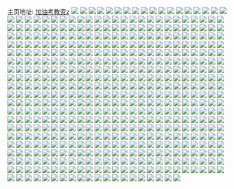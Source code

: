 主页地址: [加油考教资z](https://weibo.com/u/5859946578) 
![](https://wx4.sinaimg.cn/mw2000/006ozJNoly1h9l2sul93wj31sc2ds1kz.jpg) 
![](https://wx4.sinaimg.cn/mw2000/006ozJNoly1h9l2sxvs16j31sc2ds7wj.jpg) 
![](https://wx4.sinaimg.cn/mw2000/006ozJNoly1h9gzhws38fj30wi1ycwkv.jpg) 
![](https://wx4.sinaimg.cn/mw2000/006ozJNoly1h9bqiuy5inj32c0340x6q.jpg) 
![](https://wx4.sinaimg.cn/mw2000/006ozJNoly1h9bgfu5hltj32c03404qq.jpg) 
![](https://wx4.sinaimg.cn/mw2000/006ozJNoly1h9bgfp7t37j32c03404qq.jpg) 
![](https://wx4.sinaimg.cn/mw2000/006ozJNoly1h98hpgq3o9j32c0340qv5.jpg) 
![](https://wx4.sinaimg.cn/mw2000/006ozJNoly1h96uhue730j32c0340b29.jpg) 
![](https://wx4.sinaimg.cn/mw2000/006ozJNoly1h96uhw6db6j32c03401kx.jpg) 
![](https://wx4.sinaimg.cn/mw2000/006ozJNoly1h95uh9sut5j31sc2dsb2b.jpg) 
![](https://wx4.sinaimg.cn/mw2000/006ozJNoly1h95uh7bjyqj31sc2dsb2b.jpg) 
![](https://wx4.sinaimg.cn/mw2000/006ozJNoly1h94d3tmqwnj30wi1ycn8v.jpg) 
![](https://wx4.sinaimg.cn/mw2000/006ozJNoly1h8tzl7ihdkj31sc2dsnpe.jpg) 
![](https://wx4.sinaimg.cn/mw2000/006ozJNoly1h8tzl5mzsvj31sc2dsnpe.jpg) 
![](https://wx4.sinaimg.cn/mw2000/006ozJNoly1h8tzl98hakj31sc2dskjm.jpg) 
![](https://wx4.sinaimg.cn/mw2000/006ozJNoly1h8peodr55pj31sc2ds1ky.jpg) 
![](https://wx4.sinaimg.cn/mw2000/006ozJNoly1h8peoboc30j31sc2dsu0x.jpg) 
![](https://wx4.sinaimg.cn/mw2000/006ozJNoly1h8np56rug5j30wi1ycb29.jpg) 
![](https://wx4.sinaimg.cn/mw2000/006ozJNoly1h8knlgut8hj30wi1yc7sb.jpg) 
![](https://wx4.sinaimg.cn/mw2000/006ozJNoly1h8jf4f9s7nj31tn13e0zj.jpg) 
![](https://wx4.sinaimg.cn/mw2000/006ozJNoly1h8il24whibj32c0340hdt.jpg) 
![](https://wx4.sinaimg.cn/mw2000/006ozJNoly1h8il2258wvj32c0340e81.jpg) 
![](https://wx4.sinaimg.cn/mw2000/006ozJNoly1h8il2a36nlj32c03401kz.jpg) 
![](https://wx4.sinaimg.cn/mw2000/006ozJNoly1h8ezsxxxdvj30u01400zo.jpg) 
![](https://wx4.sinaimg.cn/mw2000/006ozJNoly1h8ev1b05b0j325c2v4npe.jpg) 
![](https://wx4.sinaimg.cn/mw2000/006ozJNoly1h8ani40syyj30u015hgtl.jpg) 
![](https://wx4.sinaimg.cn/mw2000/006ozJNoly1h8ani5ihr4j30u014oqax.jpg) 
![](https://wx4.sinaimg.cn/mw2000/006ozJNoly1h8ani6bq9wj30u015746l.jpg) 
![](https://wx4.sinaimg.cn/mw2000/006ozJNoly1h89kiknb9zj30u0140gs4.jpg) 
![](https://wx4.sinaimg.cn/mw2000/006ozJNoly1h89kik3cjgj30u0140q8y.jpg) 
![](https://wx4.sinaimg.cn/mw2000/006ozJNoly1h83xrh7gqhj31400u0tm9.jpg) 
![](https://wx4.sinaimg.cn/mw2000/006ozJNoly1h83xrg76n5j31400u0k4n.jpg) 
![](https://wx4.sinaimg.cn/mw2000/006ozJNoly1h832erqnybj30u0140qer.jpg) 
![](https://wx4.sinaimg.cn/mw2000/006ozJNoly1h80971eqqtj31400u0gsu.jpg) 
![](https://wx4.sinaimg.cn/mw2000/006ozJNoly1h7zwzf0gkdj30u0140n4z.jpg) 
![](https://wx4.sinaimg.cn/mw2000/006ozJNoly1h7zwzfhctlj30u01400zq.jpg) 
![](https://wx4.sinaimg.cn/mw2000/006ozJNoly1h7ypox8uexj30u0140n5t.jpg) 
![](https://wx4.sinaimg.cn/mw2000/006ozJNoly1h7wxvmh72kj30u014010e.jpg) 
![](https://wx4.sinaimg.cn/mw2000/006ozJNoly1h7v8w941k6j30u014044y.jpg) 
![](https://wx4.sinaimg.cn/mw2000/006ozJNoly1h7t3q7y92bj30u0140ws3.jpg) 
![](https://wx4.sinaimg.cn/mw2000/006ozJNoly1h7t3q7huatj30u0140k4w.jpg) 
![](https://wx4.sinaimg.cn/mw2000/006ozJNoly1h7s9w9d0bpj30u01syk07.jpg) 
![](https://wx4.sinaimg.cn/mw2000/006ozJNoly1h7rycab3ghj30u0140tqm.jpg) 
![](https://wx4.sinaimg.cn/mw2000/006ozJNoly1h7qx94triej31400u0wj5.jpg) 
![](https://wx4.sinaimg.cn/mw2000/006ozJNoly1h7ng76tamqj30u014043q.jpg) 
![](https://wx4.sinaimg.cn/mw2000/006ozJNoly1h7ng77999hj30u0140q8x.jpg) 
![](https://wx4.sinaimg.cn/mw2000/006ozJNoly1h7fo5s23d7j30wi1ycazw.jpg) 
![](https://wx4.sinaimg.cn/mw2000/006ozJNoly1h7f6xp7kqpj30wi1yce81.jpg) 
![](https://wx4.sinaimg.cn/mw2000/006ozJNoly1h7ennrbbjhj30u0140462.jpg) 
![](https://wx4.sinaimg.cn/mw2000/006ozJNoly1h7enno91a1j30u014046m.jpg) 
![](https://wx4.sinaimg.cn/mw2000/006ozJNoly1h7d9hlbtquj31400u040q.jpg) 
![](https://wx4.sinaimg.cn/mw2000/006ozJNoly1h7at36iq9fj30u014046c.jpg) 
![](https://wx4.sinaimg.cn/mw2000/006ozJNoly1h7at35tp7sj30u0140tc6.jpg) 
![](https://wx4.sinaimg.cn/mw2000/006ozJNoly1h78sx6yqlcj30u01403zz.jpg) 
![](https://wx4.sinaimg.cn/mw2000/006ozJNoly1h78sx7cfmsj30u0140q72.jpg) 
![](https://wx4.sinaimg.cn/mw2000/006ozJNoly1h76k3ix8b8j30u0140tag.jpg) 
![](https://wx4.sinaimg.cn/mw2000/006ozJNoly1h6xuboj525j30u0140qdg.jpg) 
![](https://wx4.sinaimg.cn/mw2000/006ozJNoly1h6xubo0wzvj30u0140tih.jpg) 
![](https://wx4.sinaimg.cn/mw2000/006ozJNoly1h6ojxiafk4j31400u0k08.jpg) 
![](https://wx4.sinaimg.cn/mw2000/006ozJNoly1h6l0nzq1xvj30u01400un.jpg) 
![](https://wx4.sinaimg.cn/mw2000/006ozJNoly1h6itqjqlcqj30u0140qcd.jpg) 
![](https://wx4.sinaimg.cn/mw2000/006ozJNoly1h6itqosckgj30u014040h.jpg) 
![](https://wx4.sinaimg.cn/mw2000/006ozJNoly1h6cw9hdvpdj30u0140k11.jpg) 
![](https://wx4.sinaimg.cn/mw2000/006ozJNoly1h6cw9i91mrj30u01404bz.jpg) 
![](https://wx4.sinaimg.cn/mw2000/006ozJNoly1h6cw9ix5mij30u0140qd5.jpg) 
![](https://wx4.sinaimg.cn/mw2000/006ozJNoly1h6cw9jny6rj30u0140thy.jpg) 
![](https://wx4.sinaimg.cn/mw2000/006ozJNoly1h6cw9k95avj30u0140k05.jpg) 
![](https://wx4.sinaimg.cn/mw2000/006ozJNoly1h66yesnkpfj30u01syq8c.jpg) 
![](https://wx4.sinaimg.cn/mw2000/006ozJNoly1h66fcyj0rej30u01sydov.jpg) 
![](https://wx4.sinaimg.cn/mw2000/006ozJNoly1h662ucr5zpj30wi1yc1kx.jpg) 
![](https://wx4.sinaimg.cn/mw2000/006ozJNoly1h61e8d9f9wj30u01sy440.jpg) 
![](https://wx4.sinaimg.cn/mw2000/006ozJNoly1h5zhkjslbjj30tu13uwlf.jpg) 
![](https://wx4.sinaimg.cn/mw2000/006ozJNoly1h5z34d0lsij30u0140q49.jpg) 
![](https://wx4.sinaimg.cn/mw2000/006ozJNoly1h5wzbvcljsj30u01403zp.jpg) 
![](https://wx4.sinaimg.cn/mw2000/006ozJNoly1h5vnhan7saj30u0140484.jpg) 
![](https://wx4.sinaimg.cn/mw2000/006ozJNoly1h5uvr7vizoj30u01400x9.jpg) 
![](https://wx4.sinaimg.cn/mw2000/006ozJNoly1h5tuaziq4bj30u0140n6i.jpg) 
![](https://wx4.sinaimg.cn/mw2000/006ozJNoly1h5ry5xc1lrj30tu13uq70.jpg) 
![](https://wx4.sinaimg.cn/mw2000/006ozJNoly1h5oniusa8vj32c03404qq.jpg) 
![](https://wx4.sinaimg.cn/mw2000/006ozJNoly1h5onithxixj32c03404qq.jpg) 
![](https://wx4.sinaimg.cn/mw2000/006ozJNoly1h5mampivvzj30tu13utfs.jpg) 
![](https://wx4.sinaimg.cn/mw2000/006ozJNoly1h5mamv51grj30tu13ugru.jpg) 
![](https://wx4.sinaimg.cn/mw2000/006ozJNoly1h5jzhk7axbj30u01hcgx4.jpg) 
![](https://wx4.sinaimg.cn/mw2000/006ozJNoly1h5izgx5rm5j30u014015w.jpg) 
![](https://wx4.sinaimg.cn/mw2000/006ozJNoly1h5izgye5xoj30u0140k44.jpg) 
![](https://wx4.sinaimg.cn/mw2000/006ozJNoly1h5h0q3263oj31sy0u0q76.jpg) 
![](https://wx4.sinaimg.cn/mw2000/006ozJNoly1h5gwohsv35j30u0140n5o.jpg) 
![](https://wx4.sinaimg.cn/mw2000/006ozJNoly1h5gwoh12lbj30u014012k.jpg) 
![](https://wx4.sinaimg.cn/mw2000/006ozJNoly1h5fhk3962rj30u0140k63.jpg) 
![](https://wx4.sinaimg.cn/mw2000/006ozJNoly1h5fhk1ryk1j30u0140k65.jpg) 
![](https://wx4.sinaimg.cn/mw2000/006ozJNoly1h5c0abbirqj30u0140do6.jpg) 
![](https://wx4.sinaimg.cn/mw2000/006ozJNoly1h5c0abv28oj30u014010u.jpg) 
![](https://wx4.sinaimg.cn/mw2000/006ozJNoly1h5b75szd76j30u0140grv.jpg) 
![](https://wx4.sinaimg.cn/mw2000/006ozJNoly1h5b75tmr79j30u0140gru.jpg) 
![](https://wx4.sinaimg.cn/mw2000/006ozJNoly1h56tpvwo21j30u01syafl.jpg) 
![](https://wx4.sinaimg.cn/mw2000/006ozJNoly1h551tkmrbhj30u0146agl.jpg) 
![](https://wx4.sinaimg.cn/mw2000/006ozJNoly1h551trbikoj30u01sy47o.jpg) 
![](https://wx4.sinaimg.cn/mw2000/006ozJNoly1h50eaukh5uj30u0140dnn.jpg) 
![](https://wx4.sinaimg.cn/mw2000/006ozJNoly1h50eavct7fj30u0140gtn.jpg) 
![](https://wx4.sinaimg.cn/mw2000/006ozJNoly1h4tqq5aq05j30u0140459.jpg) 
![](https://wx4.sinaimg.cn/mw2000/006ozJNoly1h4sn1kmju2j30u0140tkm.jpg) 
![](https://wx4.sinaimg.cn/mw2000/006ozJNoly1h4sn1l4vhdj30u01407gb.jpg) 
![](https://wx4.sinaimg.cn/mw2000/006ozJNoly1h4r8oorpd1j30u01927cx.jpg) 
![](https://wx4.sinaimg.cn/mw2000/006ozJNoly1h4ldhyurh8j30u014cwmq.jpg) 
![](https://wx4.sinaimg.cn/mw2000/006ozJNoly1h4ene1gudgj30u01407by.jpg) 
![](https://wx4.sinaimg.cn/mw2000/006ozJNoly1h4ene1um98j30u014011a.jpg) 
![](https://wx4.sinaimg.cn/mw2000/006ozJNoly1h4ene2mewfj30u0140gt5.jpg) 
![](https://wx4.sinaimg.cn/mw2000/006ozJNoly1h4ene3636zj30u01407ck.jpg) 
![](https://wx4.sinaimg.cn/mw2000/006ozJNoly1h4ef5ksrn4j30u0140aga.jpg) 
![](https://wx4.sinaimg.cn/mw2000/006ozJNoly1h46e3ugnesj30u014044r.jpg) 
![](https://wx4.sinaimg.cn/mw2000/006ozJNoly1h46e3smeq7j30u01sy7di.jpg) 
![](https://wx4.sinaimg.cn/mw2000/006ozJNoly1h447awmno9j30u0140whv.jpg) 
![](https://wx4.sinaimg.cn/mw2000/006ozJNoly1h447ax3635j30u014ugpe.jpg) 
![](https://wx4.sinaimg.cn/mw2000/006ozJNoly1h447axd7vnj30u0140n09.jpg) 
![](https://wx4.sinaimg.cn/mw2000/006ozJNoly1h42ypowecbj30u0140dny.jpg) 
![](https://wx4.sinaimg.cn/mw2000/006ozJNoly1h40k7vawa6j31400u07ec.jpg) 
![](https://wx4.sinaimg.cn/mw2000/006ozJNoly1h3znw4xqfmj32c0340qv6.jpg) 
![](https://wx4.sinaimg.cn/mw2000/006ozJNoly1h3zd4dcdxyj31h40tigu5.jpg) 
![](https://wx4.sinaimg.cn/mw2000/006ozJNoly1h3yad8gpfij30u0140afq.jpg) 
![](https://wx4.sinaimg.cn/mw2000/006ozJNoly1h3yad806lyj30u0140jwk.jpg) 
![](https://wx4.sinaimg.cn/mw2000/006ozJNoly1h3pyr4qr46j30u014011d.jpg) 
![](https://wx4.sinaimg.cn/mw2000/006ozJNoly1h3p28pqt84j32c0340kjm.jpg) 
![](https://wx4.sinaimg.cn/mw2000/006ozJNoly1h3p28s0s42j32c0340u0y.jpg) 
![](https://wx4.sinaimg.cn/mw2000/006ozJNoly1h3p28mz4v4j32c03407wi.jpg) 
![](https://wx4.sinaimg.cn/mw2000/006ozJNoly1h3p28uay4vj32c03401ky.jpg) 
![](https://wx4.sinaimg.cn/mw2000/006ozJNoly1h35r4popa2j30u0140gtm.jpg) 
![](https://wx4.sinaimg.cn/mw2000/006ozJNoly1h35r4q95jkj30u014sn7h.jpg) 
![](https://wx4.sinaimg.cn/mw2000/006ozJNoly1h35r4owbx7j30u0140aia.jpg) 
![](https://wx4.sinaimg.cn/mw2000/006ozJNoly1h34pggkbkzj30u01hch1n.jpg) 
![](https://wx4.sinaimg.cn/mw2000/006ozJNoly1h338dftl0xj31r70u0wo0.jpg) 
![](https://wx4.sinaimg.cn/mw2000/006ozJNoly1h338df71uwj31r70u010x.jpg) 
![](https://wx4.sinaimg.cn/mw2000/006ozJNoly1h338dg9e5cj31r70u0tir.jpg) 
![](https://wx4.sinaimg.cn/mw2000/006ozJNoly1h323r55sqaj30u014045w.jpg) 
![](https://wx4.sinaimg.cn/mw2000/006ozJNoly1h2zkngau9fj30u01sytfz.jpg) 
![](https://wx4.sinaimg.cn/mw2000/006ozJNoly1h2x97datdtj30u01sy7b3.jpg) 
![](https://wx4.sinaimg.cn/mw2000/006ozJNoly1h2x97e3znmj30u01syah8.jpg) 
![](https://wx4.sinaimg.cn/mw2000/006ozJNoly1h2t8njq8mfj30u0140gtk.jpg) 
![](https://wx4.sinaimg.cn/mw2000/006ozJNoly1h2nyi0nmj1j30u01sydmi.jpg) 
![](https://wx4.sinaimg.cn/mw2000/006ozJNoly1h2kylyb4v5j30u0140q7z.jpg) 
![](https://wx4.sinaimg.cn/mw2000/006ozJNoly1h2kylxqwstj30u0140jxd.jpg) 
![](https://wx4.sinaimg.cn/mw2000/006ozJNoly1h2keapa4unj30u0140dio.jpg) 
![](https://wx4.sinaimg.cn/mw2000/006ozJNoly1h2hk7t7ivgj30u0140qa4.jpg) 
![](https://wx4.sinaimg.cn/mw2000/006ozJNoly1h2e26qzi5aj31sc2dskjl.jpg) 
![](https://wx4.sinaimg.cn/mw2000/006ozJNoly1h2e26pinjsj316o1kwk3o.jpg) 
![](https://wx4.sinaimg.cn/mw2000/006ozJNoly1h2do0d1aujj30wi1yctpm.jpg) 
![](https://wx4.sinaimg.cn/mw2000/006ozJNoly1h2detd9vxzj32ds1cax6p.jpg) 
![](https://wx4.sinaimg.cn/mw2000/006ozJNoly1h2dete7t80j32ds1cau0x.jpg) 
![](https://wx4.sinaimg.cn/mw2000/006ozJNoly1h2detfinh3j32ds1cau0x.jpg) 
![](https://wx4.sinaimg.cn/mw2000/006ozJNoly1h2ccdz1u8rj30wi1yc1kx.jpg) 
![](https://wx4.sinaimg.cn/mw2000/006ozJNoly1h2ccejhgt0j30wi1ycu0v.jpg) 
![](https://wx4.sinaimg.cn/mw2000/006ozJNoly1h2a9q80ni3j30u01syqa1.jpg) 
![](https://wx4.sinaimg.cn/mw2000/006ozJNoly1h289f8l4plj30u01swgrl.jpg) 
![](https://wx4.sinaimg.cn/mw2000/006ozJNoly1h289f7yoxaj30u01sw44h.jpg) 
![](https://wx4.sinaimg.cn/mw2000/006ozJNoly1h244166pe2j30u0140gze.jpg) 
![](https://wx4.sinaimg.cn/mw2000/006ozJNoly1h24415om40j30u0140duv.jpg) 
![](https://wx4.sinaimg.cn/mw2000/006ozJNoly1h22gn8g124j30u01407b4.jpg) 
![](https://wx4.sinaimg.cn/mw2000/006ozJNoly1h22gn8yk37j30u0140wl1.jpg) 
![](https://wx4.sinaimg.cn/mw2000/006ozJNoly1h22gn7mtxxj30u0140n6d.jpg) 
![](https://wx4.sinaimg.cn/mw2000/006ozJNoly1h1widbf3e5j30u0140tjx.jpg) 
![](https://wx4.sinaimg.cn/mw2000/006ozJNoly1h1widcbboij30u014047s.jpg) 
![](https://wx4.sinaimg.cn/mw2000/006ozJNoly1h1wid9y1m2j30u0140gvs.jpg) 
![](https://wx4.sinaimg.cn/mw2000/006ozJNoly1h1txbe2pa0j32c0365u12.jpg) 
![](https://wx4.sinaimg.cn/mw2000/006ozJNoly1h1txbaugq7j32c0340x6t.jpg) 
![](https://wx4.sinaimg.cn/mw2000/006ozJNoly1h1t96g4qkuj30u00u0n4j.jpg) 
![](https://wx4.sinaimg.cn/mw2000/006ozJNoly1h1qipseqioj33k02o0u0z.jpg) 
![](https://wx4.sinaimg.cn/mw2000/006ozJNoly1h1p3q5jpk1j30u01sygsi.jpg) 
![](https://wx4.sinaimg.cn/mw2000/006ozJNoly1h1maf44jhhj30u01sy0wl.jpg) 
![](https://wx4.sinaimg.cn/mw2000/006ozJNoly1h1l2yb44w1j30u01syjy1.jpg) 
![](https://wx4.sinaimg.cn/mw2000/006ozJNoly1h1k0y150cwj30u014010b.jpg) 
![](https://wx4.sinaimg.cn/mw2000/006ozJNoly1h1k0y1l463j30u013z448.jpg) 
![](https://wx4.sinaimg.cn/mw2000/006ozJNoly1h1i7vjb0cjj31pe33ynpe.jpg) 
![](https://wx4.sinaimg.cn/mw2000/006ozJNoly1h1d2zk4xwqj325c2v41kz.jpg) 
![](https://wx4.sinaimg.cn/mw2000/006ozJNoly1h1d2znbe5hj325c2v47wk.jpg) 
![](https://wx4.sinaimg.cn/mw2000/006ozJNoly1h160w1kub9j30u013z18n.jpg) 
![](https://wx4.sinaimg.cn/mw2000/006ozJNoly1h160w114jrj30u014hdvp.jpg) 
![](https://wx4.sinaimg.cn/mw2000/006ozJNoly1h154iabolwj30u0140tfa.jpg) 
![](https://wx4.sinaimg.cn/mw2000/006ozJNoly1h14v41fayxj30u01407en.jpg) 
![](https://wx4.sinaimg.cn/mw2000/006ozJNoly1h11dpwib4hj30u01syady.jpg) 
![](https://wx4.sinaimg.cn/mw2000/006ozJNoly1h0ztpbgx0xj30u0140qeo.jpg) 
![](https://wx4.sinaimg.cn/mw2000/006ozJNoly1h0z7r5tzmaj32b435s4qs.jpg) 
![](https://wx4.sinaimg.cn/mw2000/006ozJNoly1h0z7rg5wr2j32be35skjo.jpg) 
![](https://wx4.sinaimg.cn/mw2000/006ozJNoly1h0yvz9ft6hj325c2v4e83.jpg) 
![](https://wx4.sinaimg.cn/mw2000/006ozJNoly1h0xezjgsxvj30wi1yckjl.jpg) 
![](https://wx4.sinaimg.cn/mw2000/006ozJNoly1h0xezk9h9xj30wi1ycnci.jpg) 
![](https://wx4.sinaimg.cn/mw2000/006ozJNoly1h0wtwjlduaj30u0140q5z.jpg) 
![](https://wx4.sinaimg.cn/mw2000/006ozJNoly1h0uzc0yd5rj30u0140k49.jpg) 
![](https://wx4.sinaimg.cn/mw2000/006ozJNoly1h0uzc16x0bj30u0140dr1.jpg) 
![](https://wx4.sinaimg.cn/mw2000/006ozJNoly1h0tv6il98pj30u01hcqgc.jpg) 
![](https://wx4.sinaimg.cn/mw2000/006ozJNoly1h0smyveqcjj32c0340npe.jpg) 
![](https://wx4.sinaimg.cn/mw2000/006ozJNoly1h0smyzhsu8j323u35sx6p.jpg) 
![](https://wx4.sinaimg.cn/mw2000/006ozJNoly1h0smz0ua1nj322o340hdu.jpg) 
![](https://wx4.sinaimg.cn/mw2000/006ozJNoly1h0smz64tp2j32o840c1l2.jpg) 
![](https://wx4.sinaimg.cn/mw2000/006ozJNoly1h0iu06kg5tj32c033zqv5.jpg) 
![](https://wx4.sinaimg.cn/mw2000/006ozJNoly1h0gnjrjajsj30wi1ybdup.jpg) 
![](https://wx4.sinaimg.cn/mw2000/006ozJNoly1h0efmmve41j30u01tbn60.jpg) 
![](https://wx4.sinaimg.cn/mw2000/006ozJNoly1h0efmo07cwj30u0162dl2.jpg) 
![](https://wx4.sinaimg.cn/mw2000/006ozJNoly1h0e00mshuej30wi1yc1kx.jpg) 
![](https://wx4.sinaimg.cn/mw2000/006ozJNoly1h0c24avcvzj32c0340hdv.jpg) 
![](https://wx4.sinaimg.cn/mw2000/006ozJNoly1h0c248so54j32c0340npe.jpg) 
![](https://wx4.sinaimg.cn/mw2000/006ozJNoly1h09ua2o0wdj30wi1ycx01.jpg) 
![](https://wx4.sinaimg.cn/mw2000/006ozJNoly1h099nxh0lej30u01syadx.jpg) 
![](https://wx4.sinaimg.cn/mw2000/006ozJNoly1h099nykj7rj30u01sydkt.jpg) 
![](https://wx4.sinaimg.cn/mw2000/006ozJNoly1h04yx6f1cfj32c03404qp.jpg) 
![](https://wx4.sinaimg.cn/mw2000/006ozJNoly1h0424d28uej30u01syag3.jpg) 
![](https://wx4.sinaimg.cn/mw2000/006ozJNoly1h0424ryahmj30u01sy0yx.jpg) 
![](https://wx4.sinaimg.cn/mw2000/006ozJNoly1gzunlcnq9aj30wi1yce82.jpg) 
![](https://wx4.sinaimg.cn/mw2000/006ozJNoly1gzsyld5njcj32c0340kjm.jpg) 
![](https://wx4.sinaimg.cn/mw2000/006ozJNoly1gzsyle9dctj31sc2ds1ky.jpg) 
![](https://wx4.sinaimg.cn/mw2000/006ozJNoly1gzrzycotvoj31bh1z7npd.jpg) 
![](https://wx4.sinaimg.cn/mw2000/006ozJNoly1gzq5e8c0nwj30u01sy7io.jpg) 
![](https://wx4.sinaimg.cn/mw2000/006ozJNoly1gzq5egq23hj30u01sy7jd.jpg) 
![](https://wx4.sinaimg.cn/mw2000/006ozJNoly1gzp2d6jpv0j31sc2ds7wj.jpg) 
![](https://wx4.sinaimg.cn/mw2000/006ozJNoly1gznr4cd7zuj30zj1be7f2.jpg) 
![](https://wx4.sinaimg.cn/mw2000/006ozJNoly1gznr4bieozj30zj1beak1.jpg) 
![](https://wx4.sinaimg.cn/mw2000/006ozJNoly1gzlk1asw6qj30u0140tco.jpg) 
![](https://wx4.sinaimg.cn/mw2000/006ozJNoly1gzlk19t5s5j30u01400xf.jpg) 
![](https://wx4.sinaimg.cn/mw2000/006ozJNoly1gzlch4d2eej30u0140gpy.jpg) 
![](https://wx4.sinaimg.cn/mw2000/006ozJNoly1gzjfu6p6zdj33402c0e84.jpg) 
![](https://wx4.sinaimg.cn/mw2000/006ozJNoly1gz9sme5994j30u0140tgm.jpg) 
![](https://wx4.sinaimg.cn/mw2000/006ozJNoly1gz6j5egc55j30mi0u0qcp.jpg) 
![](https://wx4.sinaimg.cn/mw2000/006ozJNoly1gz5djpus8uj30u0140dmf.jpg) 
![](https://wx4.sinaimg.cn/mw2000/006ozJNoly1gz5djqaya6j30u0140juq.jpg) 
![](https://wx4.sinaimg.cn/mw2000/006ozJNoly1gz5djqtwhqj30u00u0tg3.jpg) 
![](https://wx4.sinaimg.cn/mw2000/006ozJNoly1gz5djpkc7aj30u0140ah2.jpg) 
![](https://wx4.sinaimg.cn/mw2000/006ozJNoly1gz5cj98h0zj30u01407ah.jpg) 
![](https://wx4.sinaimg.cn/mw2000/006ozJNoly1gz1um77zddj31sc2ds4qp.jpg) 
![](https://wx4.sinaimg.cn/mw2000/006ozJNoly1gyx5g0fs56j32c0340npg.jpg) 
![](https://wx4.sinaimg.cn/mw2000/006ozJNoly1gyx5fpfvlej30mi0u0qfe.jpg) 
![](https://wx4.sinaimg.cn/mw2000/006ozJNoly1gyvulf5gjbj32c0340b2b.jpg) 
![](https://wx4.sinaimg.cn/mw2000/006ozJNoly1gyuzayzi9wj30u0140tdo.jpg) 
![](https://wx4.sinaimg.cn/mw2000/006ozJNoly1gyuzayndssj30u0140gsm.jpg) 
![](https://wx4.sinaimg.cn/mw2000/006ozJNoly1gytmbfnd7dj33402c07wl.jpg) 
![](https://wx4.sinaimg.cn/mw2000/006ozJNoly1gyp0yc1x5vj31400u0x32.jpg) 
![](https://wx4.sinaimg.cn/mw2000/006ozJNoly1gykguwd98hj30u0140dmz.jpg) 
![](https://wx4.sinaimg.cn/mw2000/006ozJNoly1gyfjl0maqkj32bc334qv6.jpg) 
![](https://wx4.sinaimg.cn/mw2000/006ozJNoly1gyfjkoto25j30zj1be7i6.jpg) 
![](https://wx4.sinaimg.cn/mw2000/006ozJNoly1gyc4fjg3tlj32c0340qv7.jpg) 
![](https://wx4.sinaimg.cn/mw2000/006ozJNoly1gy251tzhhwj30wi1ycqj0.jpg) 
![](https://wx4.sinaimg.cn/mw2000/006ozJNoly1gy251zp61bj30wi1yck7q.jpg) 
![](https://wx4.sinaimg.cn/mw2000/006ozJNoly1gxlo9tl1e3j313u0tuh14.jpg) 
![](https://wx4.sinaimg.cn/mw2000/006ozJNoly1gxeriqkcbbj31sc2i24qq.jpg) 
![](https://wx4.sinaimg.cn/mw2000/006ozJNoly1gxeriofzhkj31sc2i24qq.jpg) 
![](https://wx4.sinaimg.cn/mw2000/006ozJNoly1gxdsnf0lgfj30wi1yckiy.jpg) 
![](https://wx4.sinaimg.cn/mw2000/006ozJNoly1gx8s92gn4ij30u01sxwi9.jpg) 
![](https://wx4.sinaimg.cn/mw2000/006ozJNoly1gwv2qhe02tj32c0340x6q.jpg) 
![](https://wx4.sinaimg.cn/mw2000/006ozJNoly1gwsklxlqvzj32c0340u0y.jpg) 
![](https://wx4.sinaimg.cn/mw2000/006ozJNoly1gwpivbi8zyj32c02c04qq.jpg) 
![](https://wx4.sinaimg.cn/mw2000/006ozJNoly1gwpiveofgaj32c02c01ky.jpg) 
![](https://wx4.sinaimg.cn/mw2000/006ozJNoly1gwozp48g5nj32c0340b2b.jpg) 
![](https://wx4.sinaimg.cn/mw2000/006ozJNoly1gwmtvjoxehj32c03407wj.jpg) 
![](https://wx4.sinaimg.cn/mw2000/006ozJNoly1gwlpxsekmbj30u01hcncm.jpg) 
![](https://wx4.sinaimg.cn/mw2000/006ozJNoly1gwkv3ooktzj30u01sx42a.jpg) 
![](https://wx4.sinaimg.cn/mw2000/006ozJNoly1gwkv3nr2eej30u01sx77o.jpg) 
![](https://wx4.sinaimg.cn/mw2000/006ozJNoly1gwjqhsc2ckj32c0340e83.jpg) 
![](https://wx4.sinaimg.cn/mw2000/006ozJNoly1gwjqi7yql2j32c0340npf.jpg) 
![](https://wx4.sinaimg.cn/mw2000/006ozJNoly1gwhh8sgbr5j30tw13wgwj.jpg) 
![](https://wx4.sinaimg.cn/mw2000/006ozJNoly1gwg9uynrfzj30k00zkgrh.jpg) 
![](https://wx4.sinaimg.cn/mw2000/006ozJNoly1gwf5g20ct9j30wi1ycqhs.jpg) 
![](https://wx4.sinaimg.cn/mw2000/006ozJNoly1gwds5iiev0j32c03404qp.jpg) 
![](https://wx4.sinaimg.cn/mw2000/006ozJNoly1gw9llbs728j30mi0u0q5m.jpg) 
![](https://wx4.sinaimg.cn/mw2000/006ozJNoly1gw7ofb04o0j32c0340hdv.jpg) 
![](https://wx4.sinaimg.cn/mw2000/006ozJNoly1gw68sqdkucj32c0340hdv.jpg) 
![](https://wx4.sinaimg.cn/mw2000/006ozJNoly1gw5nmbxqirj32c03407wj.jpg) 
![](https://wx4.sinaimg.cn/mw2000/006ozJNoly1gw5nmd6bplj32c03407wj.jpg) 
![](https://wx4.sinaimg.cn/mw2000/006ozJNoly1gw5kmy5ttlj32c0340b2a.jpg) 
![](https://wx4.sinaimg.cn/mw2000/006ozJNoly1gw5kn054b0j32c0340e86.jpg) 
![](https://wx4.sinaimg.cn/mw2000/006ozJNoly1gw35srb3h4j30wi1ycb29.jpg) 
![](https://wx4.sinaimg.cn/mw2000/006ozJNoly1gw0oihbbd9j30u0140dqw.jpg) 
![](https://wx4.sinaimg.cn/mw2000/006ozJNoly1gvxr3ommkuj30tz142add.jpg) 
![](https://wx4.sinaimg.cn/mw2000/006ozJNoly1gvxegtsfjjj32c0340x6q.jpg) 
![](https://wx4.sinaimg.cn/mw2000/006ozJNoly1gv5xw8ejcyj30u0140qap.jpg) 
![](https://wx4.sinaimg.cn/mw2000/006ozJNoly1gv25dl71tpj62c0340x6q02.jpg) 
![](https://wx4.sinaimg.cn/mw2000/006ozJNoly1gv2305ruodj62c0340npe02.jpg) 
![](https://wx4.sinaimg.cn/mw2000/006ozJNoly1gv18kfvc6vj62c0340kjn02.jpg) 
![](https://wx4.sinaimg.cn/mw2000/006ozJNoly1gv18kdrulhj62c03407wj02.jpg) 
![](https://wx4.sinaimg.cn/mw2000/006ozJNoly1guzr1leacej62c03404qs02.jpg) 
![](https://wx4.sinaimg.cn/mw2000/006ozJNoly1guzo4wsdlej60mi0u0jzo02.jpg) 
![](https://wx4.sinaimg.cn/mw2000/006ozJNoly1guzo51v4x7j60mi0u014902.jpg) 
![](https://wx4.sinaimg.cn/mw2000/006ozJNoly1guyxun6h6zj32c0340x6r.jpg) 
![](https://wx4.sinaimg.cn/mw2000/006ozJNoly1guxu4jz6bdj63402c04qr02.jpg) 
![](https://wx4.sinaimg.cn/mw2000/006ozJNoly1gutbxvbx71j60u01407aq02.jpg) 
![](https://wx4.sinaimg.cn/mw2000/006ozJNoly1gutbxvovroj60u0140jxb02.jpg) 
![](https://wx4.sinaimg.cn/mw2000/006ozJNoly1gutbxw0snnj60u0140ah102.jpg) 
![](https://wx4.sinaimg.cn/mw2000/006ozJNoly1gutbxwbiakj61400u0wle02.jpg) 
![](https://wx4.sinaimg.cn/mw2000/006ozJNoly1gutbxuyde4j60u0140qa302.jpg) 
![](https://wx4.sinaimg.cn/mw2000/006ozJNoly1gutbxwl3azj30u00u0af6.jpg) 
![](https://wx4.sinaimg.cn/mw2000/006ozJNoly1gutbxww4s1j30u01syacq.jpg) 
![](https://wx4.sinaimg.cn/mw2000/006ozJNoly1gutbxxb1nuj61hc0oatgm02.jpg) 
![](https://wx4.sinaimg.cn/mw2000/006ozJNoly1gutbxxn157j61hc0o8tf402.jpg) 
![](https://wx4.sinaimg.cn/mw2000/006ozJNoly1gutbxy13nhj61400u00zl02.jpg) 
![](https://wx4.sinaimg.cn/mw2000/006ozJNoly1gutbxyeq23j60u01sw77q02.jpg) 
![](https://wx4.sinaimg.cn/mw2000/006ozJNoly1gutbxypbs0j60u0140gq702.jpg) 
![](https://wx4.sinaimg.cn/mw2000/006ozJNoly1gut5qy6d9qj62c0340hdt02.jpg) 
![](https://wx4.sinaimg.cn/mw2000/006ozJNoly1guo8p0u5zej60u0140k1d02.jpg) 
![](https://wx4.sinaimg.cn/mw2000/006ozJNoly1guo8oysdl2j60u014042n02.jpg) 
![](https://wx4.sinaimg.cn/mw2000/006ozJNoly1gun0sr85vqj62c0340kjn02.jpg) 
![](https://wx4.sinaimg.cn/mw2000/006ozJNoly1gulzgcjjepj62c0340qv602.jpg) 
![](https://wx4.sinaimg.cn/mw2000/006ozJNoly1gulzgiy794j62c0340kjn02.jpg) 
![](https://wx4.sinaimg.cn/mw2000/006ozJNoly1gulzgon301j62c0340x6q02.jpg) 
![](https://wx4.sinaimg.cn/mw2000/006ozJNoly1gul54j9k34j62c0340b2c02.jpg) 
![](https://wx4.sinaimg.cn/mw2000/006ozJNoly1gujxg7k6hoj62c0340hdv02.jpg) 
![](https://wx4.sinaimg.cn/mw2000/006ozJNoly1gujroqowx0j60tw13wwr302.jpg) 
![](https://wx4.sinaimg.cn/mw2000/006ozJNoly1guiup4lv01j62c0340e8302.jpg) 
![](https://wx4.sinaimg.cn/mw2000/006ozJNoly1guhgl4wn2vj60u01407cb02.jpg) 
![](https://wx4.sinaimg.cn/mw2000/006ozJNoly1gudx5pi3lmj62c03407wk02.jpg) 
![](https://wx4.sinaimg.cn/mw2000/006ozJNoly1guaozcqdvij33402c0x6q.jpg) 
![](https://wx4.sinaimg.cn/mw2000/006ozJNoly1guadlc99gmj60wi1yckh202.jpg) 
![](https://wx4.sinaimg.cn/mw2000/006ozJNoly1guadle7ww5j61sc2dsqv502.jpg) 
![](https://wx4.sinaimg.cn/mw2000/006ozJNoly1guadlgenxaj61sc2dsqv602.jpg) 
![](https://wx4.sinaimg.cn/mw2000/006ozJNoly1guadlio4kvj61sc2dsnpe02.jpg) 
![](https://wx4.sinaimg.cn/mw2000/006ozJNoly1gu7b2nr7aaj32c0340kjn.jpg) 
![](https://wx4.sinaimg.cn/mw2000/006ozJNoly1gu67eizk9cj32c0340e83.jpg) 
![](https://wx4.sinaimg.cn/mw2000/006ozJNoly1gu6500qmofj32c0340u0y.jpg) 
![](https://wx4.sinaimg.cn/mw2000/006ozJNoly1gu6507kb3cj30wi1ycx46.jpg) 
![](https://wx4.sinaimg.cn/mw2000/006ozJNoly1gu4on08ilij30u0140tji.jpg) 
![](https://wx4.sinaimg.cn/mw2000/006ozJNoly1gu4on18fwnj30tz12aqe7.jpg) 
![](https://wx4.sinaimg.cn/mw2000/006ozJNoly1gu1m4vhxh2j30mi0u07bw.jpg) 
![](https://wx4.sinaimg.cn/mw2000/006ozJNoly1gtwze7pwnsj32c0340qv7.jpg) 
![](https://wx4.sinaimg.cn/mw2000/006ozJNoly1gtwzdrgpa6j32c0340qv7.jpg) 
![](https://wx4.sinaimg.cn/mw2000/006ozJNoly1gtwzei80g6j32c03407wi.jpg) 
![](https://wx4.sinaimg.cn/mw2000/006ozJNoly1gtwzfyqlxjj32c0340kjl.jpg) 
![](https://wx4.sinaimg.cn/mw2000/006ozJNoly1gtue81prtrj30u0140aji.jpg) 
![](https://wx4.sinaimg.cn/mw2000/006ozJNoly1gtue82er4oj30u0140wnf.jpg) 
![](https://wx4.sinaimg.cn/mw2000/006ozJNoly1gtue8367e8j30u01407e2.jpg) 
![](https://wx4.sinaimg.cn/mw2000/006ozJNoly1gts4qlf8s0j32c0340npf.jpg) 
![](https://wx4.sinaimg.cn/mw2000/006ozJNoly1gtqtw6bo3vj32c0340e83.jpg) 
![](https://wx4.sinaimg.cn/mw2000/006ozJNoly1gtqtvzem1lj32c0340u0z.jpg) 
![](https://wx4.sinaimg.cn/mw2000/006ozJNoly1gtqtwdpv6wj32c0340qv7.jpg) 
![](https://wx4.sinaimg.cn/mw2000/006ozJNoly1gtoj4vgm8sj32c0340kjn.jpg) 
![](https://wx4.sinaimg.cn/mw2000/006ozJNoly1gtnagmp93lj32c0340kjn.jpg) 
![](https://wx4.sinaimg.cn/mw2000/006ozJNoly1gtl8xr65ykj32c03407wj.jpg) 
![](https://wx4.sinaimg.cn/mw2000/006ozJNoly1gtl5zihrylj33402c0e82.jpg) 
![](https://wx4.sinaimg.cn/mw2000/006ozJNoly1gtl5z3wx5gj32c0340e82.jpg) 
![](https://wx4.sinaimg.cn/mw2000/006ozJNoly1gtk2pqln07j33402c0kjm.jpg) 
![](https://wx4.sinaimg.cn/mw2000/006ozJNoly1gtizeaavctj30u014046n.jpg) 
![](https://wx4.sinaimg.cn/mw2000/006ozJNoly1gtgfppu02vj30mi0u0wlg.jpg) 
![](https://wx4.sinaimg.cn/mw2000/006ozJNoly1gtbq0epfk7j33402c0kjn.jpg) 
![](https://wx4.sinaimg.cn/mw2000/006ozJNoly1gtb32awzjpj30tw13wtku.jpg) 
![](https://wx4.sinaimg.cn/mw2000/006ozJNoly1gtb32ms393j30tw13w47d.jpg) 
![](https://wx4.sinaimg.cn/mw2000/006ozJNoly1gt83l88v6sj33402c0u0y.jpg) 
![](https://wx4.sinaimg.cn/mw2000/006ozJNoly1gt7cqgo2tuj30u0140qcw.jpg) 
![](https://wx4.sinaimg.cn/mw2000/006ozJNoly1gt7cqh7qn3j30u0140qcl.jpg) 
![](https://wx4.sinaimg.cn/mw2000/006ozJNoly1gt7cqhtpvmj30u0140ak9.jpg) 
![](https://wx4.sinaimg.cn/mw2000/006ozJNoly1gt42xng9tsj30u014046g.jpg) 
![](https://wx4.sinaimg.cn/mw2000/006ozJNoly1gsyuyqqxh1j32c0340e83.jpg) 
![](https://wx4.sinaimg.cn/mw2000/006ozJNoly1gsxy8gyhbrj30u0140h6t.jpg) 
![](https://wx4.sinaimg.cn/mw2000/006ozJNoly1gsxy8fmr1yj30u0140qo3.jpg) 
![](https://wx4.sinaimg.cn/mw2000/006ozJNoly1gswswm9zl1j30u0140k1c.jpg) 
![](https://wx4.sinaimg.cn/mw2000/006ozJNoly1gswswn7hpcj30u0140ajg.jpg) 
![](https://wx4.sinaimg.cn/mw2000/006ozJNoly1gswswqd4htj30u0140jyi.jpg) 
![](https://wx4.sinaimg.cn/mw2000/006ozJNoly1gstldxmx3aj32c0340b2b.jpg) 
![](https://wx4.sinaimg.cn/mw2000/006ozJNoly1gssau18qdvj30u01400yy.jpg) 
![](https://wx4.sinaimg.cn/mw2000/006ozJNoly1gsr082qvllj30u01sydnl.jpg) 
![](https://wx4.sinaimg.cn/mw2000/006ozJNoly1gsqtbq2y7pj30wi1yctmb.jpg) 
![](https://wx4.sinaimg.cn/mw2000/006ozJNoly1gsq3z7nf9aj30u0140wl6.jpg) 
![](https://wx4.sinaimg.cn/mw2000/006ozJNoly1gsml8qn3ijj32c0340hdv.jpg) 
![](https://wx4.sinaimg.cn/mw2000/006ozJNoly1gslefqb8j7j32c0340npd.jpg) 
![](https://wx4.sinaimg.cn/mw2000/006ozJNoly1gslefsyqqaj30u0140jxx.jpg) 
![](https://wx4.sinaimg.cn/mw2000/006ozJNoly1gslefrjfuyj318g1n9qgi.jpg) 
![](https://wx4.sinaimg.cn/mw2000/006ozJNoly1gsleftok41j30u014045j.jpg) 
![](https://wx4.sinaimg.cn/mw2000/006ozJNoly1gslefv5274j32c0340u0x.jpg) 
![](https://wx4.sinaimg.cn/mw2000/006ozJNoly1gsj34n8jlej30u014042t.jpg) 
![](https://wx4.sinaimg.cn/mw2000/006ozJNoly1gsj34lraz0j30u0140dlu.jpg) 
![](https://wx4.sinaimg.cn/mw2000/006ozJNoly1gshznt387cj33bs4g0u10.jpg) 
![](https://wx4.sinaimg.cn/mw2000/006ozJNoly1gshznkvlolj33bs4g0qv8.jpg) 
![](https://wx4.sinaimg.cn/mw2000/006ozJNoly1gsgu3hf0dcj33402c0npe.jpg) 
![](https://wx4.sinaimg.cn/mw2000/006ozJNoly1gsgu3pa39ej30u01hcwrg.jpg) 
![](https://wx4.sinaimg.cn/mw2000/006ozJNoly1gsfe8lor66j33402c0qv5.jpg) 
![](https://wx4.sinaimg.cn/mw2000/006ozJNogy1gsd2b3j2spj62c03401l002.jpg) 
![](https://wx4.sinaimg.cn/mw2000/006ozJNogy1gsd2b7ubjzj32c0340b2a.jpg) 
![](https://wx4.sinaimg.cn/mw2000/006ozJNogy1gsd2bb0rkuj32c03404qs.jpg) 
![](https://wx4.sinaimg.cn/mw2000/006ozJNogy1gsd2be9uzkj32c0340kjn.jpg) 
![](https://wx4.sinaimg.cn/mw2000/006ozJNogy1gsc8whsg4wj32c0340npd.jpg) 
![](https://wx4.sinaimg.cn/mw2000/006ozJNogy1gsc8wb1kxhj32c0340u0x.jpg) 
![](https://wx4.sinaimg.cn/mw2000/006ozJNoly1gs8usjbq8cj30u014043s.jpg) 
![](https://wx4.sinaimg.cn/mw2000/006ozJNoly1gs8usia778j30u0140n0d.jpg) 
![](https://wx4.sinaimg.cn/mw2000/006ozJNoly1gs7j4b1e1yj32c0340e83.jpg) 
![](https://wx4.sinaimg.cn/mw2000/006ozJNoly1gs7j489ok5j32c0340kjn.jpg) 
![](https://wx4.sinaimg.cn/mw2000/006ozJNoly1gs7j4do67wj32c0340u0z.jpg) 
![](https://wx4.sinaimg.cn/mw2000/006ozJNoly1gs7c707nffj32c0340u0y.jpg) 
![](https://wx4.sinaimg.cn/mw2000/006ozJNoly1gs4sw2v3mzj32c0340qv6.jpg) 
![](https://wx4.sinaimg.cn/mw2000/006ozJNoly1gs42su44cgj33402c0kjm.jpg) 
![](https://wx4.sinaimg.cn/mw2000/006ozJNoly1gs42si0c23j33402c0hdu.jpg) 
![](https://wx4.sinaimg.cn/mw2000/006ozJNoly1gs3qdjj4j6j32c0340u0y.jpg) 
![](https://wx4.sinaimg.cn/mw2000/006ozJNoly1gs3qdmp4auj32c03407wj.jpg) 
![](https://wx4.sinaimg.cn/mw2000/006ozJNoly1gs3qds8e3mj32c0341e85.jpg) 
![](https://wx4.sinaimg.cn/mw2000/006ozJNoly1gs3qdua31tj31sc2dshdu.jpg) 
![](https://wx4.sinaimg.cn/mw2000/006ozJNoly1gs2v9moxhqj32c0340u0y.jpg) 
![](https://wx4.sinaimg.cn/mw2000/006ozJNoly1gs2v9ogu32j322a2r27wh.jpg) 
![](https://wx4.sinaimg.cn/mw2000/006ozJNoly1gs0ljen3nlj30u0142mzl.jpg) 
![](https://wx4.sinaimg.cn/mw2000/006ozJNoly1gs0lje6xwnj30u0142mzh.jpg) 
![](https://wx4.sinaimg.cn/mw2000/006ozJNoly1grljmc5tuij30u0140q6v.jpg) 
![](https://wx4.sinaimg.cn/mw2000/006ozJNoly1grljmcrlsej30tz142aed.jpg) 
![](https://wx4.sinaimg.cn/mw2000/006ozJNoly1grkcrl8o62j32c03404qr.jpg) 
![](https://wx4.sinaimg.cn/mw2000/006ozJNogy1grgpxds6t9j30u0140adp.jpg) 
![](https://wx4.sinaimg.cn/mw2000/006ozJNogy1grgg4ui00lj30u0140wpe.jpg) 
![](https://wx4.sinaimg.cn/mw2000/006ozJNogy1grgg4u1p79j30u0190am7.jpg) 
![](https://wx4.sinaimg.cn/mw2000/006ozJNogy1grgg4uwtjcj30u01aqk07.jpg) 
![](https://wx4.sinaimg.cn/mw2000/006ozJNogy1grgg4vfe33j30u019048m.jpg) 
![](https://wx4.sinaimg.cn/mw2000/006ozJNogy1grfgajulktj30u0140tc6.jpg) 
![](https://wx4.sinaimg.cn/mw2000/006ozJNogy1grfgalr92nj32c0340e83.jpg) 
![](https://wx4.sinaimg.cn/mw2000/006ozJNogy1greh93um5uj62c0340b2a02.jpg) 
![](https://wx4.sinaimg.cn/mw2000/006ozJNogy1greh98shg2j32c0340u0x.jpg) 
![](https://wx4.sinaimg.cn/mw2000/006ozJNogy1greh9dhuyzj62c0340e8302.jpg) 
![](https://wx4.sinaimg.cn/mw2000/006ozJNoly1gr6j2hor4dj30qo0zk7wh.jpg) 
![](https://wx4.sinaimg.cn/mw2000/006ozJNoly1gr6j31ilqbj31sc2dse86.jpg) 
![](https://wx4.sinaimg.cn/mw2000/006ozJNoly1gr6j3384k5j32c03401ky.jpg) 
![](https://wx4.sinaimg.cn/mw2000/006ozJNoly1gr6j35uic7j32o03k01kz.jpg) 
![](https://wx4.sinaimg.cn/mw2000/006ozJNoly1gr0i9flpnlj30u0140wud.jpg) 
![](https://wx4.sinaimg.cn/mw2000/006ozJNoly1gqutgido8lj30u01hcaja.jpg) 
![](https://wx4.sinaimg.cn/mw2000/006ozJNoly1gqutgldlzbj32c03407wl.jpg) 
![](https://wx4.sinaimg.cn/mw2000/006ozJNoly1gqtrh529osj33402c04qr.jpg) 
![](https://wx4.sinaimg.cn/mw2000/006ozJNoly1gqtrh7rwdlj33402c0qv5.jpg) 
![](https://wx4.sinaimg.cn/mw2000/006ozJNoly1gqr69g3i8hj30u01hck1b.jpg) 
![](https://wx4.sinaimg.cn/mw2000/006ozJNoly1gqoqx22dfbj30wi1ycnpn.jpg) 
![](https://wx4.sinaimg.cn/mw2000/006ozJNoly1gqnwdfmigmj32c03407wi.jpg) 
![](https://wx4.sinaimg.cn/mw2000/006ozJNoly1gqllkx4awwj30wi1ycx6p.jpg) 
![](https://wx4.sinaimg.cn/mw2000/006ozJNoly1gqlll8f6ojj32c0340kjn.jpg) 
![](https://wx4.sinaimg.cn/mw2000/006ozJNoly1gqker1w3pij30u01407nc.jpg) 
![](https://wx4.sinaimg.cn/mw2000/006ozJNoly1gqkerbszjuj30u01407n1.jpg) 
![](https://wx4.sinaimg.cn/mw2000/006ozJNoly1gqjgrxh62zj30wi1yce82.jpg) 
![](https://wx4.sinaimg.cn/mw2000/006ozJNoly1gqi043b9ukj32c0340x6q.jpg) 
![](https://wx4.sinaimg.cn/mw2000/006ozJNoly1gqhpmvts5ej32c03401l1.jpg) 
![](https://wx4.sinaimg.cn/mw2000/006ozJNoly1gqes1dws6vj31sc2a2b2e.jpg) 
![](https://wx4.sinaimg.cn/mw2000/006ozJNoly1gqdi9il3ctj30u01syqv6.jpg) 
![](https://wx4.sinaimg.cn/mw2000/006ozJNoly1gqa0z15w2lj30u0140qdv.jpg) 
![](https://wx4.sinaimg.cn/mw2000/006ozJNoly1gqa0z35uexj30u0140dn6.jpg) 
![](https://wx4.sinaimg.cn/mw2000/006ozJNoly1gq8vxlqj5lj30u014015f.jpg) 
![](https://wx4.sinaimg.cn/mw2000/006ozJNoly1gq6uebzoq5j30u01404a2.jpg) 
![](https://wx4.sinaimg.cn/mw2000/006ozJNoly1gq6mrs71qsj30u01407gf.jpg) 
![](https://wx4.sinaimg.cn/mw2000/006ozJNoly1gq6ef97u9uj30u0140k6i.jpg) 
![](https://wx4.sinaimg.cn/mw2000/006ozJNoly1gq6ef9rjdxj30u0140wtr.jpg) 
![](https://wx4.sinaimg.cn/mw2000/006ozJNoly1gq6efaf3roj30u01407ki.jpg) 
![](https://wx4.sinaimg.cn/mw2000/006ozJNoly1gq526qas5vj30u01sxwyf.jpg) 
![](https://wx4.sinaimg.cn/mw2000/006ozJNoly1gq526s2pg6j30u0140gzz.jpg) 
![](https://wx4.sinaimg.cn/mw2000/006ozJNoly1gq3agmduywj30wi1yckjm.jpg) 
![](https://wx4.sinaimg.cn/mw2000/006ozJNoly1gq1xnegr1mj30u00u0wij.jpg) 
![](https://wx4.sinaimg.cn/mw2000/006ozJNoly1gq1xnewcy3j31400u0q92.jpg) 
![](https://wx4.sinaimg.cn/mw2000/006ozJNoly1gq0us3hc1gj30u00u10zc.jpg) 
![](https://wx4.sinaimg.cn/mw2000/006ozJNoly1gq0us3ukozj30u013zdo2.jpg) 
![](https://wx4.sinaimg.cn/mw2000/006ozJNoly1gpxalmcf19j31400u0agj.jpg) 
![](https://wx4.sinaimg.cn/mw2000/006ozJNoly1gpxalmrudtj30u0140q9i.jpg) 
![](https://wx4.sinaimg.cn/mw2000/006ozJNoly1gptxwstdj7j30u00u045v.jpg) 
![](https://wx4.sinaimg.cn/mw2000/006ozJNoly1gptxwt9wqij30u0140woj.jpg) 
![](https://wx4.sinaimg.cn/mw2000/006ozJNoly1gpsodsc2y7j30u0140qgj.jpg) 
![](https://wx4.sinaimg.cn/mw2000/006ozJNoly1gph7z9nwhqj33402c0x6q.jpg) 
![](https://wx4.sinaimg.cn/mw2000/006ozJNoly1gpgtgq4loej30u014045x.jpg) 
![](https://wx4.sinaimg.cn/mw2000/006ozJNoly1gpftvnao5vj30u014010k.jpg) 
![](https://wx4.sinaimg.cn/mw2000/006ozJNoly1gpfr01pnndj30u014011k.jpg) 
![](https://wx4.sinaimg.cn/mw2000/006ozJNoly1gpfr046fwnj30u014010y.jpg) 
![](https://wx4.sinaimg.cn/mw2000/006ozJNoly1gpfo3jcmroj30u014010d.jpg) 
![](https://wx4.sinaimg.cn/mw2000/006ozJNoly1gpfo3kf0q6j30u00u8gq8.jpg) 
![](https://wx4.sinaimg.cn/mw2000/006ozJNoly1gpfo3fyw73j30u0140k8f.jpg) 
![](https://wx4.sinaimg.cn/mw2000/006ozJNoly1gpfm2yrv9jj30u0140dm9.jpg) 
![](https://wx4.sinaimg.cn/mw2000/006ozJNoly1gpfm2yeed3j30u01407e6.jpg) 
![](https://wx4.sinaimg.cn/mw2000/006ozJNoly1gpesnfr5u5j30u0140aip.jpg) 
![](https://wx4.sinaimg.cn/mw2000/006ozJNoly1gpesngfs5hj30u0140105.jpg) 
![](https://wx4.sinaimg.cn/mw2000/006ozJNoly1gpesnh0dppj30u0140dpd.jpg) 
![](https://wx4.sinaimg.cn/mw2000/006ozJNoly1gpesnhl8bhj30u0140dn9.jpg) 
![](https://wx4.sinaimg.cn/mw2000/006ozJNoly1gpei7nq2uuj30u0140120.jpg) 
![](https://wx4.sinaimg.cn/mw2000/006ozJNoly1gpdj52md3ej30u0140gpe.jpg) 
![](https://wx4.sinaimg.cn/mw2000/006ozJNoly1gpcy8ohcemj30u0140n6m.jpg) 
![](https://wx4.sinaimg.cn/mw2000/006ozJNoly1gpcy8oxv8mj30u0140k28.jpg) 
![](https://wx4.sinaimg.cn/mw2000/006ozJNoly1gpbfg5vmi3j32c0340qv6.jpg) 
![](https://wx4.sinaimg.cn/mw2000/006ozJNoly1gpaalf4wqdj32c0340b2a.jpg) 
![](https://wx4.sinaimg.cn/mw2000/006ozJNoly1gpaalab2wrj32c0340qv6.jpg) 
![](https://wx4.sinaimg.cn/mw2000/006ozJNoly1gp8zmftpkmj30u0140h16.jpg) 
![](https://wx4.sinaimg.cn/mw2000/006ozJNoly1gp8zmfg6vpj30u014017i.jpg) 
![](https://wx4.sinaimg.cn/mw2000/006ozJNoly1gp8zmgcdw6j30u0143k46.jpg) 
![](https://wx4.sinaimg.cn/mw2000/006ozJNoly1gp8zmgpjuuj30u0143k51.jpg) 
![](https://wx4.sinaimg.cn/mw2000/006ozJNoly1gp808qe5pfj30wi1ychdy.jpg) 
![](https://wx4.sinaimg.cn/mw2000/006ozJNoly1gp808znhu5j30wi1yckjq.jpg) 
![](https://wx4.sinaimg.cn/mw2000/006ozJNoly1gp8091q8idj30u01sxe81.jpg) 
![](https://wx4.sinaimg.cn/mw2000/006ozJNoly1gp70tp855vj30u01synpi.jpg) 
![](https://wx4.sinaimg.cn/mw2000/006ozJNoly1gp70ttld47j30u01sy4qy.jpg) 
![](https://wx4.sinaimg.cn/mw2000/006ozJNoly1gp6rjxtmrkj30u0140gyc.jpg) 
![](https://wx4.sinaimg.cn/mw2000/006ozJNoly1gp5lm6kp47j30u0140wqi.jpg) 
![](https://wx4.sinaimg.cn/mw2000/006ozJNoly1gp5lm5uzr9j30u0140wpi.jpg) 
![](https://wx4.sinaimg.cn/mw2000/006ozJNoly1gp4bilhiuaj30u0140jxl.jpg) 
![](https://wx4.sinaimg.cn/mw2000/006ozJNoly1gp3dnk0gjyj30u0140wv0.jpg) 
![](https://wx4.sinaimg.cn/mw2000/006ozJNoly1gp3dnlfxywj30u0140k87.jpg) 
![](https://wx4.sinaimg.cn/mw2000/006ozJNoly1gp3dnmjh47j30u0140qid.jpg) 
![](https://wx4.sinaimg.cn/mw2000/006ozJNoly1gozw9d46vuj32o03k0u0y.jpg) 
![](https://wx4.sinaimg.cn/mw2000/006ozJNoly1gozr49e8e1j32c03404qq.jpg) 
![](https://wx4.sinaimg.cn/mw2000/006ozJNoly1goyll32przj30u0140dj4.jpg) 
![](https://wx4.sinaimg.cn/mw2000/006ozJNoly1goyllm8rdyj33342bcnpf.jpg) 
![](https://wx4.sinaimg.cn/mw2000/006ozJNoly1goyllf2ghyj32c0340e82.jpg) 
![](https://wx4.sinaimg.cn/mw2000/006ozJNoly1goyllnxx43j30u0140afj.jpg) 
![](https://wx4.sinaimg.cn/mw2000/006ozJNoly1gox8kfhgnej30u01synpj.jpg) 
![](https://wx4.sinaimg.cn/mw2000/006ozJNoly1gox8kqrfiej30u01sy7wm.jpg) 
![](https://wx4.sinaimg.cn/mw2000/006ozJNoly1gox8l1q4aqj30u01sy4qu.jpg) 
![](https://wx4.sinaimg.cn/mw2000/006ozJNoly1gowdauxdtaj30u01hc134.jpg) 
![](https://wx4.sinaimg.cn/mw2000/006ozJNoly1gov49g3ydhj32c03401kz.jpg) 
![](https://wx4.sinaimg.cn/mw2000/006ozJNoly1gov49pmuadj32c03401kz.jpg) 
![](https://wx4.sinaimg.cn/mw2000/006ozJNoly1gouuhfwi59j30u0190gog.jpg) 
![](https://wx4.sinaimg.cn/mw2000/006ozJNoly1gouuhgbbwbj31900u0q56.jpg) 
![](https://wx4.sinaimg.cn/mw2000/006ozJNoly1gorqwttpeyj32c03401ky.jpg) 
![](https://wx4.sinaimg.cn/mw2000/006ozJNoly1gorqww4psyj30ka0tzqlq.jpg) 
![](https://wx4.sinaimg.cn/mw2000/006ozJNoly1goquf6l6suj31400u0qaq.jpg) 
![](https://wx4.sinaimg.cn/mw2000/006ozJNoly1goquf65ujvj31400u0ae5.jpg) 
![](https://wx4.sinaimg.cn/mw2000/006ozJNoly1gon0c8l5elj30u0140n5m.jpg) 
![](https://wx4.sinaimg.cn/mw2000/006ozJNogy1gomub18n7qj323u35s1kz.jpg) 
![](https://wx4.sinaimg.cn/mw2000/006ozJNogy1gomub2rqtqj323u35su0z.jpg) 
![](https://wx4.sinaimg.cn/mw2000/006ozJNogy1gomub4iwkgj323u35skjn.jpg) 
![](https://wx4.sinaimg.cn/mw2000/006ozJNogy1gomub70se1j34g02yob2i.jpg) 
![](https://wx4.sinaimg.cn/mw2000/006ozJNogy1gomuaz8zi5j34g02yoqva.jpg) 
![](https://wx4.sinaimg.cn/mw2000/006ozJNogy1gomub8dgzkj31400qze82.jpg) 
![](https://wx4.sinaimg.cn/mw2000/006ozJNogy1gollxgrzt4j31900u00w5.jpg) 
![](https://wx4.sinaimg.cn/mw2000/006ozJNogy1gollxh6utmj31900u0dix.jpg) 
![](https://wx4.sinaimg.cn/mw2000/006ozJNogy1gollxhu877j30u0140gtb.jpg) 
![](https://wx4.sinaimg.cn/mw2000/006ozJNogy1gollxj0njhj30u0140gs4.jpg) 
![](https://wx4.sinaimg.cn/mw2000/006ozJNogy1gollxgd9u7j31900u00xl.jpg) 
![](https://wx4.sinaimg.cn/mw2000/006ozJNogy1gollxjmpc3j31900u0adj.jpg) 
